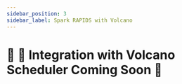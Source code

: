 ```yaml
---
sidebar_position: 3
sidebar_label: Spark RAPIDS with Volcano
---
```


# 🚧 🌋 Integration with Volcano Scheduler Coming Soon 🚧

